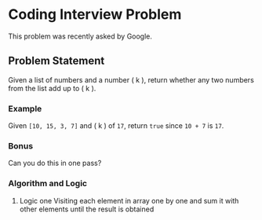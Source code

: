 # Coding Interview Problem

This problem was recently asked by Google.

## Problem Statement

Given a list of numbers and a number \( k \), return whether any two numbers from the list add up to \( k \).

### Example
Given `[10, 15, 3, 7]` and \( k \) of `17`, return `true` since `10 + 7` is `17`.

### Bonus
Can you do this in one pass?


### Algorithm and Logic

1. Logic one
    Visiting each element in array one by one and sum it with other elements until the result is obtained
